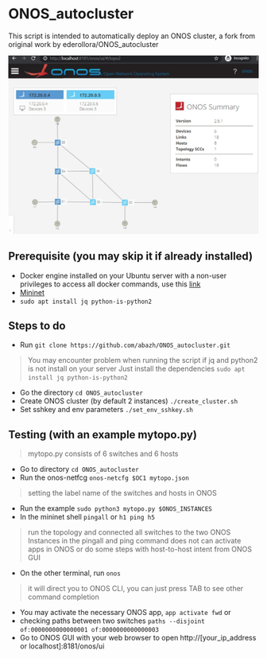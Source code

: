 # ONOS_autocluster
This script is intended to automatically deploy an ONOS cluster, a fork from original work by ederollora/ONOS_autocluster

<img src="ONOS_with_mytopo.jpg" width="640">


## Prerequisite (you may skip it if already installed)
- Docker engine installed on your Ubuntu server with a non-user privileges to access all docker commands, use this [link](https://docs.docker.com/engine/install/ubuntu/#install-using-the-convenience-script)
- [Mininet](http://mininet.org/download/#option-3-installation./-from-packages) 
- `sudo apt install jq python-is-python2`

## Steps to do
- Run `git clone https://github.com/abazh/ONOS_autocluster.git`
> You may encounter problem when running the script if jq and python2 is not install on your server
> Just install the dependencies `sudo apt install jq python-is-python2`
- Go the directory `cd ONOS_autocluster`
- Create ONOS cluster (by default 2 instances) `./create_cluster.sh`
- Set sshkey and env parameters `./set_env_sshkey.sh`

## Testing (with an example mytopo.py)
> mytopo.py consists of 6 switches and 6 hosts
- Go to directory `cd ONOS_autocluster`
- Run the onos-netfcg `onos-netcfg $OC1 mytopo.json`
> setting the label name of the switches and hosts in ONOS
- Run the example `sudo python3 mytopo.py $ONOS_INSTANCES`
- In the mininet shell `pingall` or `h1 ping h5`
> run the topology and connected all switches to the two ONOS Instances
> in the pingall and ping command does not can activate apps in ONOS or do some steps with host-to-host intent from ONOS GUI
- On the other terminal, run `onos`
> it will direct you to ONOS CLI, you can just press TAB to see other command completion
- You may activate the necessary ONOS app, `app activate fwd` or 
- checking paths between two switches `paths --disjoint of:0000000000000001 of:0000000000000003`
- Go to ONOS GUI with your web browser to open http://[your_ip_address or localhost]:8181/onos/ui

